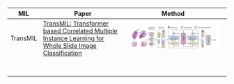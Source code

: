 | MIL      | Paper                                                        | Method                                                       |      |
| -------- | ------------------------------------------------------------ | ------------------------------------------------------------ | ---- |
| TransMIL | [ TransMIL: Transformer based Correlated Multiple Instance Learning for Whole Slide Image Classification](https://arxiv.org/abs/2106.00908) | ![image-20250704132453488](./assest/MIL/image-20250704132453488.png) |      |
|          |                                                              |                                                              |      |
|          |                                                              |                                                              |      |
|          |                                                              |                                                              |      |
|          |                                                              |                                                              |      |
|          |                                                              |                                                              |      |
|          |                                                              |                                                              |      |
|          |                                                              |                                                              |      |
|          |                                                              |                                                              |      |

